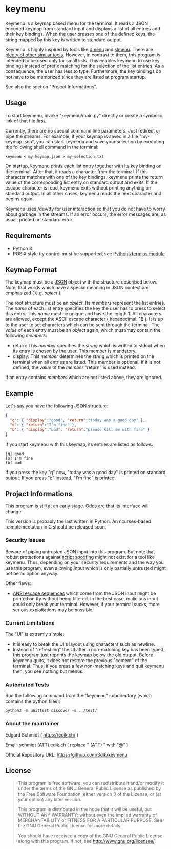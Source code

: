 # keymenu

Keymenu is a keymap based menu for the terminal. It reads a JSON encoded keymap
from standard input and displays a list of all entries and their key bindings.
When the user presses one of the defined keys, the string mapped by this key is
written to standard output.

Keymenu is highly inspired by tools like
[dmenu](https://tools.suckless.org/dmenu/) and
[slmenu](https://bitbucket.org/rafaelgg/slmenu). There are [plenty of other
similar tools](https://github.com/D630/doc/wiki/Apps%3A-Menus%2C-Picker-etc).
However, in contrast to them, this program is intended to be used only for
small lists. This enables keymenu to use key bindings instead of prefix
matching for the selection of the list entries. As a consequence, the user has
less to type. Furthermore, the key bindings do not have to be memorized since
they are listed at program startup.

See also the section "Project Informations".

## Usage

To start keymenu, invoke "keymenu/main.py" directly or create a symbolic link
of that file first.

Currently, there are no special command line parameters. Just redirect or pipe
the streams. For example, if your keymap is saved in a file "my-keymap.json",
you can start keymenu and save your selection by executing the following shell
command in the terminal:

```shell
keymenu < my-keymap.json > my-selection.txt
```

On startup, keymenu prints each list entry together with its key binding on the
terminal. After that, it reads a character from the terminal. If this character
matches with one of the key bindings, keymenu prints the return value of the
corresponding list entry on standard output and exits. If the escape character
is read, keymenu exits without printing anything on standard output. In all
other cases, keymenu reads the next character and begins again.

Keymenu uses /dev/tty for user interaction so that you do not have to worry
about garbage in the streams. If an error occurs, the error messages are, as
usual, printed on standard error.

## Requirements

* Python 3
* POSIX style tty control must be supported, see
  [Pythons termios module](https://docs.python.org/3/library/termios.html)

## Keymap Format

The keymap must be a
[JSON](https://tools.ietf.org/html/rfc8259) object with the structure described
below. Note, that words which have a special meaning in JSON context are
emphasized ( e.g. *object* ).

The root structure must be an *object*. Its *members* represent the list
entries. The *name* of each list entry specifies the key the user has to press
to select this entry. This *name* must be unique and have the length 1. All
characters are allowed, except the ASCII escape character ( hexadecimal: 1B ).
It is up to the user to set characters which can be sent through the terminal.
The *value* of each entry must be an *object* again, which must/may contain the
following *members*:

* return: This *member* specifies the *string* which is written to stdout when
  its entry is chosen by the user. This member is mandatory.
* display: This *member* determines the *string* which is printed on the
  terminal when all entries are listed. This member is optional. If it is not
  defined, the *value* of the *member* "return" is used instead.

If an entry contains *members* which are not listed above, they are ignored.

## Example

Let's say you have the following JSON structure:

```json
{
  "g": { "display":"good", "return":"today was a good day" },
  "o": { "return":"I'm fine" },
  "b": { "display":"bad", "return":"please kill me with fire" }
}
```

If you start keymenu with this keymap, its entries are listed as follows:

```
[g] good
[o] I'm fine
[b] bad
```

If you press the key "g" now, "today was a good day" is printed on standard
output. If you press "o" instead, "I'm fine" is printed.

## Project Informations

This program is still at an early stage. Odds are that its interface will
change.

This version is probably the last written in Python. An ncurses-based
reimplementation in C should be released soon.

### Security Issues

Beware of piping untrusted JSON input into this program. But note that robust
protections against
[script spoofing](https://en.wikipedia.org/wiki/IDN_homograph_attack)
might not exist for a tool like keymenu. Thus, depending on your security
requirements and the way you use this program, even allowing input which is
only partially untrusted might not be an option anyway.

Other flaws:

* [ANSI escape sequences](https://en.wikipedia.org/wiki/ANSI_escape_code)
  which come from the JSON input might be printed on tty without being
  filtered. In the best case, malicious input could only break your terminal.
  However, if your terminal sucks, more serious exploitations may be possible.

### Current Limitations

The "UI" is extremly simple:

* It is easy to break the UI's layout using characters such as newline.
* Instead of "refreshing" the UI after a non-matching key has been typed, this
  program just reprints the keymap below the old output. Before keymenu quits,
  it does not restore the previous "content" of the terminal. Thus, if you
  press a few non-matching keys and quit keymenu then, you see nothing but
  menus.

### Automated Tests

Run the following command from the "keymenu" subdirectory (which contains the python files):

```shell
python3 -m unittest discover -s ../test/
```

### About the maintainer

Edgard Schmidt ( https://edik.ch/ )

Email: schmidt (ATT) edik.ch ( replace " (ATT) " with "@" )

Official Repository URL: https://github.com/3dik/keymenu

## License

> This program is free software: you can redistribute it and/or modify
> it under the terms of the GNU General Public License as published by
> the Free Software Foundation, either version 3 of the License, or
> (at your option) any later version.
> 
> This program is distributed in the hope that it will be useful,
> but WITHOUT ANY WARRANTY; without even the implied warranty of
> MERCHANTABILITY or FITNESS FOR A PARTICULAR PURPOSE.  See the
> GNU General Public License for more details.
> 
> You should have received a copy of the GNU General Public License
> along with this program.  If not, see <http://www.gnu.org/licenses/>.
